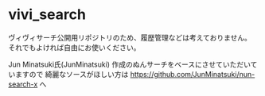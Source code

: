 # vivi_search

ヴィヴィサーチ公開用リポジトリのため、履歴管理などは考えておりません。
それでもよければ自由にお使いください。

Jun Minatsuki氏(JunMinatsuki) 作成のぬんサーチをベースにさせていただいていますので
綺麗なソースがほしい方は https://github.com/JunMinatsuki/nun-search-x へ

